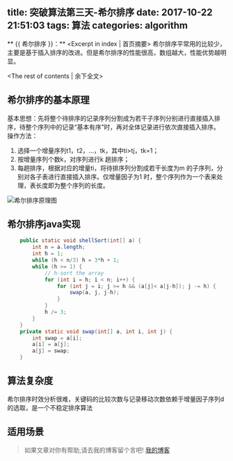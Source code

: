 title: 突破算法第三天-希尔排序
date: 2017-10-22 21:51:03
tags: 算法
categories: algorithm
---
** {{ 希尔排序 }}：** <Excerpt in index | 首页摘要>
    希尔排序平常用的比较少，主要是基于插入排序的改进。但是希尔排序的性能很高，数组越大，性能优势越明显。
<!-- more -->
<The rest of contents | 余下全文>

## 希尔排序的基本原理
基本思想：先将整个待排序的记录序列分割成为若干子序列分别进行直接插入排序，待整个序列中的记录“基本有序”时，再对全体记录进行依次直接插入排序。  
操作方法：
1. 选择一个增量序列t1，t2，…，tk，其中ti>tj，tk=1； 
2. 按增量序列个数k，对序列进行k 趟排序； 
3. 每趟排序，根据对应的增量ti，将待排序列分割成若干长度为m 的子序列，分别对各子表进行直接插入排序。仅增量因子为1 时，整个序列作为一个表来处理，表长度即为整个序列的长度。

![希尔排序原理图](http://o7kalf5h3.bkt.clouddn.com/shellSort.jpg)

## 希尔排序java实现
```java
    public static void shellSort(int[] a) {
        int n = a.length;
        int h = 1;
        while (h < n/3) h = 3*h + 1;
        while (h >= 1) {
            // h-sort the array
            for (int i = h; i < n; i++) {
                for (int j = i; j >= h && (a[j]< a[j-h]); j -= h) {
                    swap(a, j, j-h);
                }
            }
            h /= 3;
        }
    }
    private static void swap(int[] a, int i, int j) {
        int swap = a[i];
        a[i] = a[j];
        a[j] = swap;
    }
```
## 算法复杂度
希尔排序时效分析很难，关键码的比较次数与记录移动次数依赖于增量因子序列d的选取，是一个不稳定排序算法

## 适用场景







> 如果文章对你有帮助,请去我的博客留个言吧! [我的博客][1]

[1]: http://geeksblog.cc
